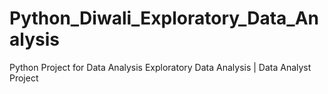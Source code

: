 # Python_Diwali_Exploratory_Data_Analysis
Python Project for Data Analysis  Exploratory Data Analysis | Data Analyst Project
